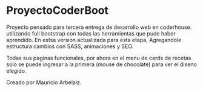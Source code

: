 ﻿# ProyectoCoderBoot
Proyecto pensado para tercera entrega de desarrollo web en coderhouse.
utilizando full bootstrap con todas las herramientas que pude haber aprendido.
En estsa version actualizada para esta etapa, Agregandole estructura cambios con SASS, animaciones y SEO.

Todas sus paginas funcionales, por ahora en el menu de cards de recetas solo se puede ingresar a la primera (mouse de chocolate) para ver el diseno elegido. 

Creado por Mauricio Arbelaiz.
